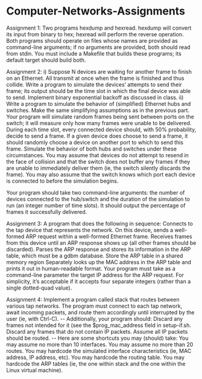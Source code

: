 # Computer-Networks-Assignments

Assignment 1: Two programs hexdump and hexread.
hexdump will convert its input from binary to hex; hexread will perform the reverse operation. 
Both programs should operate on files whose names are provided as command-line arguments;
if no arguments are provided, both should read from stdin. 
You must include a Makefile that builds these programs; its default target should build both.

Assignment 2: 
i) Suppose N devices are waiting for another frame to finish on an Ethernet. All transmit at once when the frame is finished and thus collide.
Write a program to simulate the devices’ attempts to send their frame; its output should be the time slot in which the final device was able to send.
Implement binary exponential backoff as discussed in class.
ii) Write a program to simulate the behavior of (simplified) Ethernet hubs and switches. Make the same simplifying assumptions as in the previous part.
Your program will simulate random frames being sent between ports on the switch; it will measure only how many frames were unable to be delivered.
During each time slot, every connected device should, with 50% probability, decide to send a frame.
If a given device does choose to send a frame, it should randomly choose a device on another port to which to send this frame.
Simulate the behavior of both hubs and switches under these circumstances.
You may assume that devices do not attempt to resend in the face of collision and that the switch does not buffer any frames 
if they are unable to immediately deliver them (ie, the switch silently discards the frame). 
You may also assume that the switch knows which port each device is connected to before the simulation begins.

Your program should take two command-line arguments: the number of devices connected to the hub/switch and the duration of the simulation to run (an integer number of time slots). It should output the percentage of frames it successfully delivered.

Assignment 3:
A program that does the following in sequence:
Connects to the tap device that represents the network.
On this device, sends a well-formed ARP request within a well-formed Ethernet frame.
Receives frames from this device until an ARP response shows up (all other frames should be discarded).
Parses the ARP response and stores its information in the ARP table, which must be a gdbm database.
Store the ARP table in a shared memory region
Separately looks up the MAC address in the ARP table and prints it out in human-readable format.
Your program must take as a command-line parameter the target IP address for the ARP request.
For simplicity, it’s acceptable if it accepts four separate integers (rather than a single dotted-quad value).

Assignment 4:
Implement a program called stack that routes between various tap networks.
The program must connect to each tap network, await incoming packets, and route them accordingly until interrupted by the user (ie, with Ctrl-C).
-- Additionally, your program should:
Discard any frames not intended for it (see the $prog_mac_address field in setup-if.sh.
Discard any frames that do not contain IP packets.
Assume all IP packets should be routed.
-- Here are some shortcuts you may (should) take:
You may assume no more than 10 interfaces.
You may assume no more than 20 routes.
You may hardcode the simulated interface characteristics (ie, MAC address, IP address, etc).
You may hardcode the routing table.
You may hardcode the ARP tables (ie, the one within stack and the one within the Linux virtual machine).
